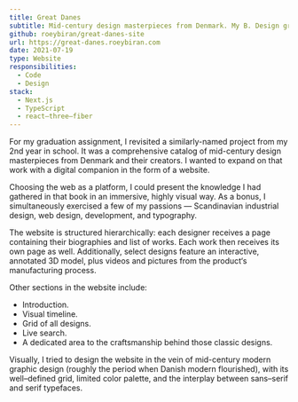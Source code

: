 ```yaml
---
title: Great Danes
subtitle: Mid-century design masterpieces from Denmark. My B. Design graduation project.
github: roeybiran/great-danes-site
url: https://great-danes.roeybiran.com
date: 2021-07-19
type: Website
responsibilities:
  - Code
  - Design
stack:
  - Next.js
  - TypeScript
  - react–three–fiber
---
```


For my graduation assignment, I revisited a similarly-named project from my 2nd year in school. It was a comprehensive catalog of mid-century design masterpieces from Denmark and their creators. I wanted to expand on that work with a digital companion in the form of a website.

Choosing the web as a platform, I could present the knowledge I had gathered in that book in an immersive, highly visual way. As a bonus, I simultaneously exercised a few of my passions — Scandinavian industrial design, web design, development, and typography.

The website is structured hierarchically: each designer receives a page containing their biographies and list of works. Each work then receives its own page as well. Additionally, select designs feature an interactive, annotated 3D model, plus videos and pictures from the product‘s manufacturing process.

Other sections in the website include:

- Introduction.
- Visual timeline.
- Grid of all designs.
- Live search.
- A dedicated area to the craftsmanship behind those classic designs.

Visually, I tried to design the website in the vein of mid-century modern graphic design (roughly the period when Danish modern flourished), with its well–defined grid, limited color palette, and the interplay between sans–serif and serif typefaces.
